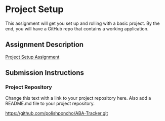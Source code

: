 # Project Setup
This assignment will get you set up and rolling with a basic project. By the end, you will have a GitHub repo that contains a working application.

## Assignment Description
[Project Setup Assignment](https://education.launchcode.org/liftoff/assignments/project-setup/)

## Submission Instructions

### Project Repository
Change this text with a link to your project repository here. Also add a README.md file to your project repository.

https://github.com/polishponcho/ABA-Tracker.git

